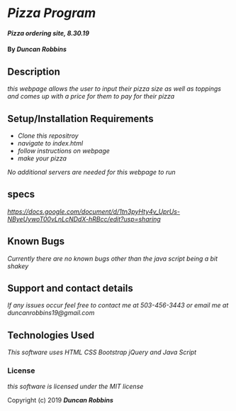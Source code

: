 # _Pizza Program_

#### _Pizza ordering site, 8.30.19_

#### By _**Duncan Robbins**_

## Description

_this webpage allows the user to input their pizza size as well as toppings and comes up with a price for them to pay for their pizza_

## Setup/Installation Requirements

* _Clone this repositroy_
* _navigate to index.html_
* _follow instructions on webpage_
* _make your pizza_


_No additional servers are needed for this webpage to run_

## specs
_https://docs.google.com/document/d/1tn3pyHty4v_UprUs-NByeUywoT00vLnLcNDdX-hRBcc/edit?usp=sharing_

## Known Bugs

_Currently there are no known bugs other than the java script being a bit shakey_

## Support and contact details

_If any issues occur feel free to contact me at 503-456-3443 or email me at duncanrobbins19@gmail.com_

## Technologies Used

_This software uses HTML CSS Bootstrap jQuery and Java Script_

### License

*this software is licensed under the MIT license*

Copyright (c) 2019 **_Duncan Robbins_**
